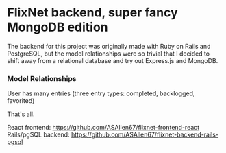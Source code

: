 # FlixNet backend, super fancy MongoDB edition
The backend for this project was originally made with Ruby on Rails and PostgreSQL, but the model relationships were so trivial that I decided to shift away from a relational database and try out Express.js and MongoDB.


### Model Relationships
User has many entries (three entry types: completed, backlogged, favorited)

That's all.

React frontend: https://github.com/ASAllen67/flixnet-frontend-react
Rails/pgSQL backend: https://github.com/ASAllen67/flixnet-backend-rails-pgsql
